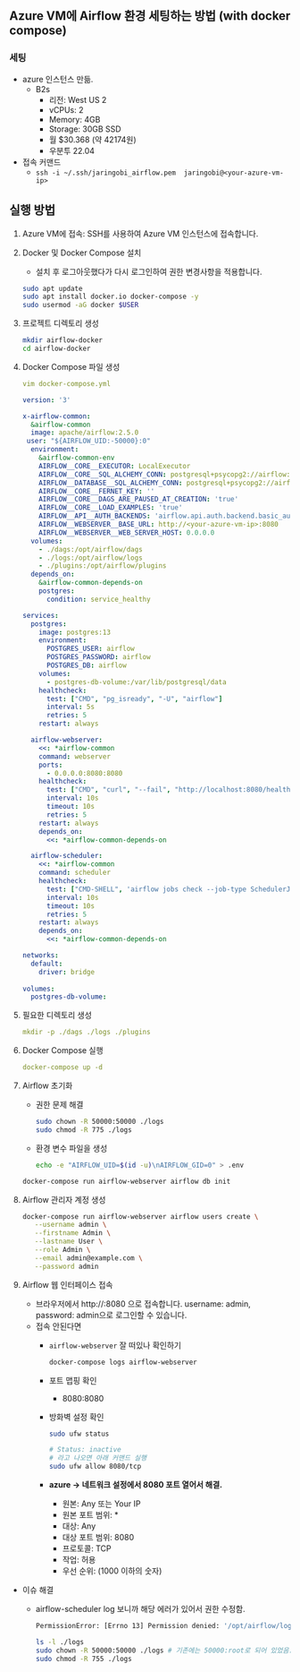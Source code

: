 ## Azure VM에 Airflow 환경 세팅하는 방법 (with docker compose)

### 세팅

- azure 인스턴스 만듦.
  - B2s
    - 리전: West US 2
    - vCPUs: 2
    - Memory: 4GB
    - Storage: 30GB SSD
    - 월 $30.368 (약 42174원)
    - 우분투 22.04
- 접속 커맨드
  - `ssh -i ~/.ssh/jaringobi_airflow.pem  jaringobi@<your-azure-vm-ip>`

## 실행 방법

1. Azure VM에 접속: SSH를 사용하여 Azure VM 인스턴스에 접속합니다.
2. Docker 및 Docker Compose 설치
    - 설치 후 로그아웃했다가 다시 로그인하여 권한 변경사항을 적용합니다.

    ```bash
    sudo apt update
    sudo apt install docker.io docker-compose -y
    sudo usermod -aG docker $USER
    ```

3. 프로젝트 디렉토리 생성

    ```bash
    mkdir airflow-docker
    cd airflow-docker
    ```

4. Docker Compose 파일 생성

    ```yaml
    vim docker-compose.yml
    ```

    ```yaml
    version: '3'
    
    x-airflow-common:
      &airflow-common
      image: apache/airflow:2.5.0
     user: "${AIRFLOW_UID:-50000}:0"
      environment:
        &airflow-common-env
        AIRFLOW__CORE__EXECUTOR: LocalExecutor
        AIRFLOW__CORE__SQL_ALCHEMY_CONN: postgresql+psycopg2://airflow:airflow@postgres/airflow
        AIRFLOW__DATABASE__SQL_ALCHEMY_CONN: postgresql+psycopg2://airflow:airflow@postgres/airflow
        AIRFLOW__CORE__FERNET_KEY: ''
        AIRFLOW__CORE__DAGS_ARE_PAUSED_AT_CREATION: 'true'
        AIRFLOW__CORE__LOAD_EXAMPLES: 'true'
        AIRFLOW__API__AUTH_BACKENDS: 'airflow.api.auth.backend.basic_auth,airflow.api.auth.backend.session'
        AIRFLOW__WEBSERVER__BASE_URL: http://<your-azure-vm-ip>:8080
        AIRFLOW__WEBSERVER__WEB_SERVER_HOST: 0.0.0.0
      volumes:
        - ./dags:/opt/airflow/dags
        - ./logs:/opt/airflow/logs
        - ./plugins:/opt/airflow/plugins
      depends_on:
        &airflow-common-depends-on
        postgres:
          condition: service_healthy
    
    services:
      postgres:
        image: postgres:13
        environment:
          POSTGRES_USER: airflow
          POSTGRES_PASSWORD: airflow
          POSTGRES_DB: airflow
        volumes:
          - postgres-db-volume:/var/lib/postgresql/data
        healthcheck:
          test: ["CMD", "pg_isready", "-U", "airflow"]
          interval: 5s
          retries: 5
        restart: always
    
      airflow-webserver:
        <<: *airflow-common
        command: webserver
        ports:
          - 0.0.0.0:8080:8080
        healthcheck:
          test: ["CMD", "curl", "--fail", "http://localhost:8080/health"]
          interval: 10s
          timeout: 10s
          retries: 5
        restart: always
        depends_on:
          <<: *airflow-common-depends-on
    
      airflow-scheduler:
        <<: *airflow-common
        command: scheduler
        healthcheck:
          test: ["CMD-SHELL", 'airflow jobs check --job-type SchedulerJob --hostname "$${HOSTNAME}"']
          interval: 10s
          timeout: 10s
          retries: 5
        restart: always
        depends_on:
          <<: *airflow-common-depends-on
    
    networks:
      default:
        driver: bridge
        
    volumes:
      postgres-db-volume:
    ```

5. 필요한 디렉토리 생성

    ```yaml
    mkdir -p ./dags ./logs ./plugins
    ```

6. Docker Compose 실행

    ```yaml
    docker-compose up -d
    ```

7. Airflow 초기화
    - 권한 문제 해결

        ```bash
        sudo chown -R 50000:50000 ./logs
        sudo chmod -R 775 ./logs
        ```

    - 환경 변수 파일을 생성

        ```bash
        echo -e "AIRFLOW_UID=$(id -u)\nAIRFLOW_GID=0" > .env
        ```

    ```bash
    docker-compose run airflow-webserver airflow db init
    ```

8. Airflow 관리자 계정 생성

    ```bash
    docker-compose run airflow-webserver airflow users create \
       --username admin \
       --firstname Admin \
       --lastname User \
       --role Admin \
       --email admin@example.com \
       --password admin
    ```

9. Airflow 웹 인터페이스 접속
    - 브라우저에서 http://<your-azure-vm-ip>:8080 으로 접속합니다. username: admin, password: admin으로 로그인할 수 있습니다.
    - 접속 안된다면
        - `airflow-webserver` 잘 떠있나 확인하기

            ```bash
            docker-compose logs airflow-webserver
            ```

        - 포트 맵핑 확인
            - 8080:8080
        - 방화벽 설정 확인

            ```bash
            sudo ufw status
            
            # Status: inactive
            # 라고 나오면 아래 커맨드 실행
            sudo ufw allow 8080/tcp
            ```

        - **azure → 네트워크 설정에서 8080 포트 열어서 해결.**
            - 원본: Any 또는 Your IP
            - 원본 포트 범위: *
            - 대상: Any
            - 대상 포트 범위: 8080
            - 프로토콜: TCP
            - 작업: 허용
            - 우선 순위: (1000 이하의 숫자)

- 이슈 해결
  - airflow-scheduler log 보니까 해당 에러가 있어서 권한 수정함.

    ```bash
    PermissionError: [Errno 13] Permission denied: '/opt/airflow/logs/dag_processor_manager'
    ```

    ```bash
    ls -l ./logs
    sudo chown -R 50000:50000 ./logs # 기존에는 50000:root로 되어 있었음.
    sudo chmod -R 755 ./logs
    ```
